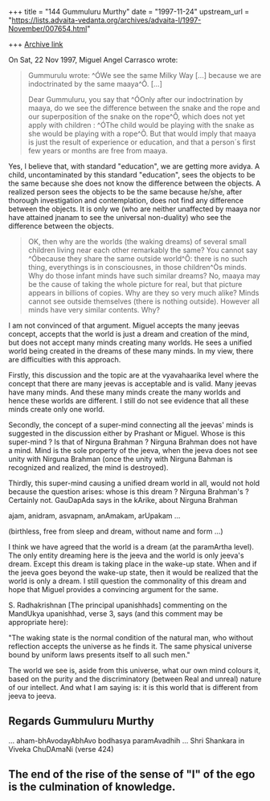 +++
title = "144 Gummuluru Murthy"
date = "1997-11-24"
upstream_url = "https://lists.advaita-vedanta.org/archives/advaita-l/1997-November/007654.html"

+++
[Archive link](https://lists.advaita-vedanta.org/archives/advaita-l/1997-November/007654.html)

On Sat, 22 Nov 1997, Miguel Angel Carrasco wrote:

> Gummurulu wrote: ^ÓWe see the same Milky Way [...] because we are
> indoctrinated by the same maaya^Ô.
> [...]
>
> Dear Gummuluru, you say that ^ÓOnly after our indoctrination by maaya, do we
> see the difference between the snake and the rope and our superposition of
> the snake on the rope^Ô, which does not yet apply with children  : ^ÓThe
> child would be playing with the snake as she would be playing with a rope^Ô.
> But that would imply that maaya is just the result of experience or
> education, and that a person´s first few years or months are free from
> maaya.

Yes, I believe that, with standard "education", we are getting more
avidya. A child, uncontaminated by this standard "education", sees the
objects to be the same because she does not know the difference between
the objects. A realized person sees the objects to be the same because
he/she, after thorough investigation and contemplation, does not find
any difference between the objects. It is only we (who are neither
unaffected by maaya nor have attained jnanam to see the universal
non-duality) who see the difference between the objects.

> OK, then why are the worlds (the waking dreams) of several small
> children living near each other remarkably the same? You cannot say
> ^Óbecause they share the same outside world^Ô: there is no such thing,
> everythings is in consciousnes, in those children^Òs minds. Why do those
> infant minds have such similar dreams? No, maaya may be the cause of taking
> the whole picture for real, but that picture appears in billions of copies.
> Why are they so very much alike? Minds cannot see outside themselves (there
> is nothing outside). However all minds have very similar contents. Why?
>

I am not convinced of that argument. Miguel accepts the many jeevas
concept, accepts that the world is just a dream and creation of the
mind, but does not accept many minds creating many worlds. He sees
a unified world being created in the dreams of these many minds. In
my view, there are difficulties with this approach.

Firstly, this discussion and the topic are at the vyavahaarika level
where the concept that there are many jeevas is acceptable and is valid.
Many jeevas have many minds. And these many minds create the many worlds
and hence these worlds are different. I still do not see evidence that all
these minds create only one world.

Secondly, the concept of a super-mind connecting all the jeevas' minds
is suggested in the discussion either by Prashant or Miguel. Whose is
this super-mind ? Is that of Nirguna Brahman ? Nirguna Brahman does not
have a mind. Mind is the sole property of the jeeva, when the jeeva does
not see unity with Nirguna Brahman (once the unity with Nirguna Bahman is
recognized and realized, the mind is destroyed).

Thirdly, this super-mind causing a unified dream world in all, would
not hold because the question arises: whose is this dream ? Nirguna
Brahman's ? Certainly not. GauDapAda says in the kArike, about Nirguna
Brahman

ajam, anidram, asvapnam, anAmakam, arUpakam ...

(birthless, free from sleep and dream, without name and form ...)

I think we have agreed that the world is a dream (at the paramArtha
level). The only entity dreaming here is the jeeva and the world is
only jeeva's dream. Except this dream is taking place in the wake-up
state. When and if the jeeva goes beyond the wake-up state, then it would
be realized that the world is only a dream. I still question the
commonality of this dream and hope that Miguel provides a convincing
argument for the same.

S. Radhakrishnan [The principal upanishhads] commenting on the
MandUkya upanishhad, verse 3, says (and this comment may be appropriate
here):

"The waking state is the normal condition of the natural man, who without
reflection accepts the universe as he finds it. The same physical universe
bound by uniform laws presents itself to all such men."

The world we see is, aside from this universe, what our own mind colours
it, based on the purity and the discriminatory (between Real and unreal)
nature of our intellect. And what I am saying is: it is this world that
is different from jeeva to jeeva.

Regards
Gummuluru Murthy
------------------------------------------------------------------------
... aham-bhAvodayAbhAvo bodhasya paramAvadhih ...
                        Shri Shankara in Viveka ChuDAmaNi (verse 424)

The end of the rise of the sense of "I" of the ego is the culmination
of knowledge.
------------------------------------------------------------------------

